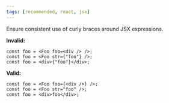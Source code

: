 ```yaml
---
tags: [recommended, react, jsx]
---
```


Ensure consistent use of curly braces around JSX expressions.

**Invalid:**

```tsx
const foo = <Foo foo=<div /> />;
const foo = <Foo str={"foo"} />;
const foo = <div>{"foo"}</div>;
```

**Valid:**

```tsx
const foo = <Foo foo={<div />} />;
const foo = <Foo str="foo" />;
const foo = <div>foo</div>;
```
